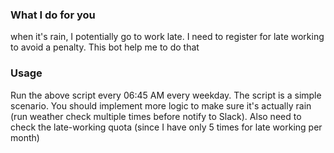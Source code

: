 ### What I do for you
when it's rain, I potentially go to work late. I need to register for late working to avoid a penalty. This bot help me to do that

### Usage
Run the above script every 06:45 AM every weekday.
The script is a simple scenario. You should implement more logic to make sure it's actually rain (run weather check multiple times before notify to Slack). Also need to check the late-working quota (since I have only 5 times for late working per month)
